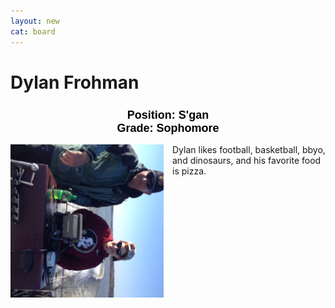 ```yaml
---
layout: new
cat: board
---
```


<style>

h2 {
font-size: 18px;
color: Black;
font-family: Arial;
text-align: center;
}

div.maintext {
    -webkit-column-count: 2;
    -moz-column-count: 2;
    column-count: 2;
    column-width: 235px;
    margin: auto;
}

img {
    -webkit-column-span: 1;
    column-span: 1;
    -ms-transform: rotate(90deg);
    -webkit-transform: rotate(90deg);
    transform: rotate(90deg);
    display: block;
    margin: inherit;
    }

p {
    -webkit-column-span: 1;
    column-span: 1;
    column-width: 235px;
  }
</style>


# Dylan Frohman
<h2> Position: S'gan <br>
Grade: Sophomore </h2>

<div class="maintext" style="max-width:540px;">
<img style="margin:auto; display:block;" src="Dylan.jpg" style="width:100%;height:100%;">
<p>Dylan likes football, basketball, bbyo, and dinosaurs, and his favorite food is pizza.</p>
</div>
